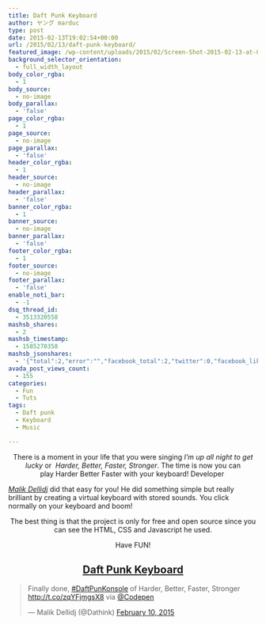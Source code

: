 ```yaml
---
title: Daft Punk Keyboard
author: ヤング marduc
type: post
date: 2015-02-13T19:02:54+00:00
url: /2015/02/13/daft-punk-keyboard/
featured_image: /wp-content/uploads/2015/02/Screen-Shot-2015-02-13-at-8.51.29-PM.png
background_selector_orientation:
  - full_width_layout
body_color_rgba:
  - 1
body_source:
  - no-image
body_parallax:
  - 'false'
page_color_rgba:
  - 1
page_source:
  - no-image
page_parallax:
  - 'false'
header_color_rgba:
  - 1
header_source:
  - no-image
header_parallax:
  - 'false'
banner_color_rgba:
  - 1
banner_source:
  - no-image
banner_parallax:
  - 'false'
footer_color_rgba:
  - 1
footer_source:
  - no-image
footer_parallax:
  - 'false'
enable_noti_bar:
  - -1
dsq_thread_id:
  - 3513320558
mashsb_shares:
  - 2
mashsb_timestamp:
  - 1585270358
mashsb_jsonshares:
  - '{"total":2,"error":"","facebook_total":2,"twitter":0,"facebook_likes":2,"facebook_comments":0}'
avada_post_views_count:
  - 155
categories:
  - Fun
  - Tuts
tags:
  - Daft punk
  - Keyboard
  - Music

---
```

<p style="text-align: center;">
  There is a moment in your life that you were singing <em>I&#8217;m up all night to get lucky </em>or  <em>Harder, Better, Faster, Stronger</em>. The time is now you can play<!--more--> Harder Better Faster with your keyboard! Developer 
  
  <a href="https://twitter.com/Dathink" target="_blank"><em>Malik Dellidj</em></a> did that easy for you! He did something simple but really brilliant by creating a virtual keyboard with stored sounds. You click normally on your keyboard and boom!
</p>

<p style="text-align: center;">
  The best thing is that the project is only for free and open source since you can see the HTML, CSS and Javascript he used.
</p>

<p style="text-align: center;">
  Have FUN!
</p>

<h2 style="text-align: center;">
  <a href="http://codepen.io/kowlor/pen/MYOKRd" target="_blank">Daft Punk Keyboard</a>
</h2>

<blockquote class="twitter-tweet" data-width="550" data-dnt="true">
  <p lang="en" dir="ltr">
    Finally done, <a href="https://twitter.com/hashtag/DaftPunKonsole?src=hash&ref_src=twsrc%5Etfw">#DaftPunKonsole</a> of Harder, Better, Faster, Stronger <a href="http://t.co/zqYFjmgsX8">http://t.co/zqYFjmgsX8</a> via <a href="https://twitter.com/CodePen?ref_src=twsrc%5Etfw">@Codepen</a>
  </p>
  
  <p>
    &mdash; Malik Dellidj (@Dathink) <a href="https://twitter.com/Dathink/status/565284636503592961?ref_src=twsrc%5Etfw">February 10, 2015</a>
  </p>
</blockquote>